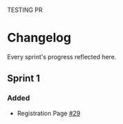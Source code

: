 TESTING PR

# Changelog

Every sprint's progress reflected here.

## Sprint 1

### Added

- Registration Page [#29](https://github.com/mulla028/T9-Final_Project/pull/29)
